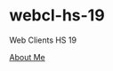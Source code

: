 # webcl-hs-19
Web Clients HS 19

<a href="https://github.com/BenjaminBrodwolf/webcl-hs-19/blob/master/week1/todo/View.html" title="Link zu Aufgabe Week">About Me</a>
